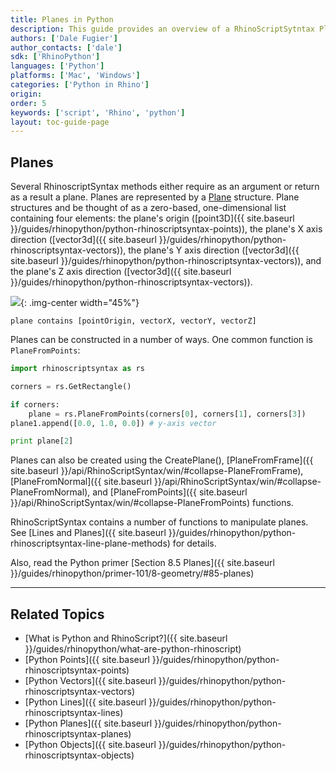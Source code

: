 ```yaml
---
title: Planes in Python
description: This guide provides an overview of a RhinoScriptSytntax Plane Geometry in Python.
authors: ['Dale Fugier']
author_contacts: ['dale']
sdk: ['RhinoPython']
languages: ['Python']
platforms: ['Mac', 'Windows']
categories: ['Python in Rhino']
origin:
order: 5
keywords: ['script', 'Rhino', 'python']
layout: toc-guide-page
---
```


## Planes

Several RhinoscriptSyntax methods either require as an argument or return as a result a plane.  Planes are represented by a [Plane](http://developer.rhino3d.com/wip/api/RhinoCommonWin/html/T_Rhino_Geometry_Plane.htm) structure. Plane structures and be thought of as a zero-based,  one-dimensional list containing four elements: the plane's origin ([point3D]({{ site.baseurl }}/guides/rhinopython/python-rhinoscriptsyntax-points)), the plane's X axis direction ([vector3d]({{ site.baseurl }}/guides/rhinopython/python-rhinoscriptsyntax-vectors)), the plane's Y axis direction ([vector3d]({{ site.baseurl }}/guides/rhinopython/python-rhinoscriptsyntax-vectors)), and the plane's Z axis direction ([vector3d]({{ site.baseurl }}/guides/rhinopython/python-rhinoscriptsyntax-vectors)).

<img src="{{ site.baseurl }}/images/primer-planedefinition.svg">{: .img-center  width="45%"}

```
plane contains [pointOrigin, vectorX, vectorY, vectorZ]
```

Planes can be constructed in a number of ways. One common function is `PlaneFromPoints`:

```python
import rhinoscriptsyntax as rs

corners = rs.GetRectangle()

if corners:
    plane = rs.PlaneFromPoints(corners[0], corners[1], corners[3])
plane1.append([0.0, 1.0, 0.0]) # y-axis vector

print plane[2]
```

Planes can also be created using the CreatePlane(), [PlaneFromFrame]({{ site.baseurl }}/api/RhinoScriptSyntax/win/#collapse-PlaneFromFrame),  [PlaneFromNormal]({{ site.baseurl }}/api/RhinoScriptSyntax/win/#collapse-PlaneFromNormal), and [PlaneFromPoints]({{ site.baseurl }}/api/RhinoScriptSyntax/win/#collapse-PlaneFromPoints) functions.

RhinoScriptSyntax contains a number of functions to manipulate planes.  See [Lines and Planes]({{ site.baseurl }}/guides/rhinopython/python-rhinoscriptsyntax-line-plane-methods) for details.

Also, read the Python primer [Section 8.5 Planes]({{ site.baseurl }}/guides/rhinopython/primer-101/8-geometry/#85-planes)

---

## Related Topics

- [What is Python and RhinoScript?]({{ site.baseurl }}/guides/rhinopython/what-are-python-rhinoscript)
- [Python Points]({{ site.baseurl }}/guides/rhinopython/python-rhinoscriptsyntax-points)
- [Python Vectors]({{ site.baseurl }}/guides/rhinopython/python-rhinoscriptsyntax-vectors)
- [Python Lines]({{ site.baseurl }}/guides/rhinopython/python-rhinoscriptsyntax-lines)
- [Python Planes]({{ site.baseurl }}/guides/rhinopython/python-rhinoscriptsyntax-planes)
- [Python Objects]({{ site.baseurl }}/guides/rhinopython/python-rhinoscriptsyntax-objects)
